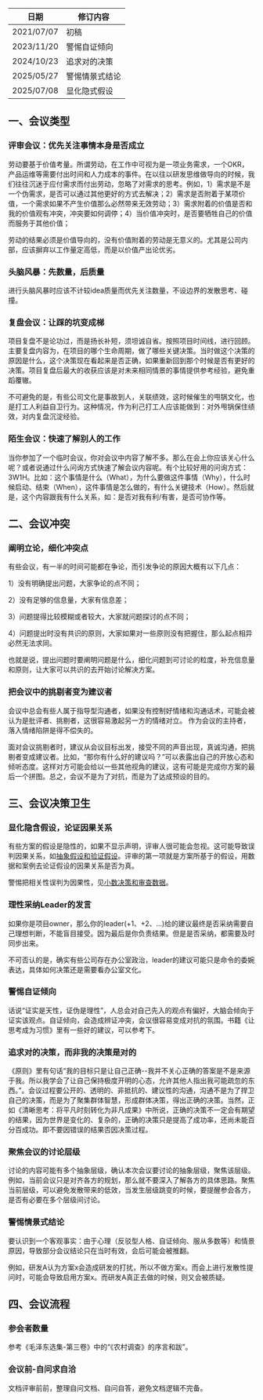| 日期         | 修订内容    |
| ---------- | ------- |
| 2021/07/07 | 初稿      |
| 2023/11/20 | 警惕自证倾向  |
| 2024/10/23 | 追求对的决策  |
| 2025/05/27 | 警惕情景式结论 |
| 2025/07/08 | 显化隐式假设  |

## 一、会议类型

### 评审会议：优先关注事情本身是否成立

劳动要基于价值考量。所谓劳动，在工作中可视为是一项业务需求，一个OKR，产品运维等需要付出时间和人力成本的事件。在以往以研发思维做导向的时候，我们往往沉迷于应付需求而付出劳动，忽略了对需求的思考。例如，1）需求是不是一个伪需求，是否可以通过其他更好的方式去解决；2）需求是否附着于某项价值，一个需求如果不产生价值那么必然带来无效劳动；3）需求附着的价值是否和我的价值观有冲突，冲突要如何调停；4）当价值冲突时，是否要牺牲自己的价值而服务于其他价值；

劳动的结果必须是价值导向的，没有价值附着的劳动是无意义的。尤其是公司内部，应该摒弃以工作量定高低，而是以价值产出论优劣。

### 头脑风暴：先数量，后质量

进行头脑风暴时应该不计较idea质量而优先关注数量，不设边界的发散思考、碰撞。

### 复盘会议：让踩的坑变成梯

项目复盘不是论功过，而是扬长补短，须坦诚自省。按照项目时间线，进行回顾。主要复盘内容为，在项目的哪个生命周期，做了哪些关键决策。当时做这个决策的原因是什么，这个决策现在看起来是否正确，如果重新回到那个时候是否有更好的决策。项目复盘后最大的收获应该是对未来相同情景的事情提供参考经验，避免重蹈覆辙。

不可避免的是，有些公司文化是事故到人，关联绩效，这时候催生的甩锅文化，也是打工人利益自卫行为。这种情况，作为利己打工人应该能做到：对外甩锅保住绩效，对内复盘沉淀经验。

### 陌生会议：快速了解别人的工作

当你参加了一个临时会议，你对会议中内容了解不多。那么在会上你应该关心什么呢？或者说通过什么问询方式快速了解会议内容呢。有个比较好用的问询方式：3W1H。比如：这个事情是什么（What），为什么要做这件事情（Why），什么时候启动、结束（When），这件事情是怎么做的，有什么关键技术（How）。然后就是，这个内容跟我有什么关系，如：是否对我有利/有害，是否可协作等。

## 二、会议冲突

### 阐明立论，细化冲突点

有些会议，有一半的时间可能都在争论，而引发争论的原因大概有以下几点：

1）没有明确提出问题，大家争论的点不同；

2）没有足够的信息量，大家有信息差；

3）问题提得比较模糊或者较大，大家就问题探讨的点不同；

4）问题提出时没有共识的原则，大家如果对一些原则没有把握住，那么起点相异必然无法求同。

也就是说，提出问题时要阐明问题是什么，细化问题到可讨论的粒度，补充信息量和原则，让大家可以共识的去开始讨论解决方案。 

### 把会议中的挑剔者变为建议者

会议中总会有些人属于指导型沟通者，如果没有控制好情绪和沟通话术，可能会被认为是批评者、挑剔者，这很容易激起另一方的情绪对立。 作为会议的主持者，落入情绪陷阱是得不偿失的。

面对会议挑剔者时，建议从会议目标出发，接受不同的声音出现，真诚沟通，把挑剔者变成建议者。比如，“那你有什么好的建议吗？”可以表露出自己的开放心态和倾听态度。这样对方可能会给以一些其他视角的建议，这有可能是完成你方案的最后一个拼图。总之，会议不是为了对抗，而是为了达成预设的目的。

## 三、会议决策卫生

### 显化隐含假设，论证因果关系

有些方案的假设是隐性的，如果不显示声明，评审人很可能会忽视。这可能导致误判因果关系，如[抽象假设和验证假设](8.抽象假设和验证假设.md)。评审的第一项就是方案所基于的假设，用数据和案例去论证假设的因果关系是否为真。

警惕把相关性误判为因果性，见[小数决策和审查数据](7.小数决策和审查数据.md)。

### 理性采纳Leader的发言

如果你是项目owner，那么你的leader(+1、+2、...)给的建议最终是否采纳需要自己理想判断，不能盲目接受。因为最后是你负责结果。但是是否采纳，都需要及时同步出来。

不可否认的是，确实有些公司存在办公室政治，leader的建议可能只是命令的委婉表达，具体如何决策还是需要看办公室文化。

### 警惕自证倾向

话说“证实是天性，证伪是理性”，人总会对自己先入的观点有偏好，大脑会倾向于证实该观点。自证倾向，会造成辨证冲突，会议很容易变成对抗的氛围。书籍《让思考成为习惯》里有一些好的建议，可以参考下。

### 追求对的决策，而非我的决策是对的

《原则》里有句话“我的目标只是让自己正确--我并不关心正确的答案是不是来源于我。所以我学会了让自己保持极度开明的心态，允许其他人指出我可能疏忽的东西。”。会议过程要公开的、透明的、非抵抗的、建议性的沟通，沟通不是为了捍卫自己的决策，而是为了聚集群体智慧，形成群体决策，得出正确的决策。当然，正如《清晰思考：将平凡时刻转化为非凡成果》中所说，正确的决策不一定会有期望的结果，因为世界是变化的、复杂的，正确的决策只是提高了成功率，还尚未能百分百成功。即不要因错误的结果否因决策过程。

### 聚焦会议的讨论层级

讨论的内容可能有多个抽象层级，确认本次会议要讨论的抽象层级，聚焦该层级。例如，当前会议只是对齐各方的规划，那么就不要深入了解各方的具体思路。聚焦当前层级，可以避免发散带来的低效，当发生层级跳变的时候，要提醒参会各方，是否有必要在多个层级间讨论。

### 警惕情景式结论

要认识到一个客观事实：由于心理（反驳型人格、自证倾向、服从多数等）和情景原因，导致部分会议结论只在当时有效，会后可能会被推翻。

例如，研发A认为方案x会造成研发的打扰，所以不做方案x。而会上进行发散性提问时，可能会导致启用方案x。而研发A真正去做的时候，则又会被质疑。

## 四、会议流程

### 参会者数量

参考《毛泽东选集-第三卷》中的“《农村调查》的序言和跋”。

### 会议前-自问求自洽

文档评审前前，整理自问文档、自问自答，避免文档逻辑不完备。